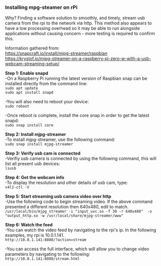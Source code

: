 ### Installing mpg-steamer on rPi

Why? Finding a software solution to smoothly, and timely, stream usb camera from the rpi to the network via http. This method also appears to have a low processing overhead so it may be able to run alongside applications without causing concern - more testing is required to confirm this.  



Information gathered from:  
https://snapcraft.io/install/mjpg-streamer/raspbian  
https://krystof.io/mjpg-streamer-on-a-raspberry-pi-zero-w-with-a-usb-webcam-streaming-setup/  
  
  
  
**Step 1: Enable snapd**  
-On a Raspberry Pi running the latest version of Raspbian snap can be installed directly from the command line:  
```sudo apt update```  
```sudo apt install snapd```  
  
-You will also need to reboot your device:  
```sudo reboot```  
  
-Once reboot is complete, install the core snap in order to get the latest snapd:  
```sudo snap install core```  
  
  
**Step 2: Install mjpg-streamer**  
-To install mjpg-streamer, use the following command:  
```sudo snap install mjpg-streamer```  


**Step 3: Verify usb cam is connected**  
-Verifiy usb camera is connected by using the following command, this will list all present usb devices:  
```lsusb```  
  
  
**Step 4: Get the webcam info**  
-To display the resolution and other details of usb cam, type:  
```v4l2-ctl -V```  
  
  
**Step 5: Start streaming usb camera video over http**  
-Use the following code to begin streaming video. If the above command presented a different resolution then 640x480, edit to match.  
```/usr/local/bin/mjpg_streamer -i "input_uvc.so -f 30 -r 640x480"  -o "output_http.so -w /usr/local/share/mjpg-streamer/www"```    
  
  
**Step 6: Watch the feed**  
-You can watch the video feed by navigating to the rpi's ip. In the following examples, my rpi is 10.0.1.141.  
```http://10.0.1.141:8080/?action=stream```  
  
-You can access the full interface, which will allow you to change video parameters by navigating to the following:  
```http://10.0.1.141:8080/stream.html```  
